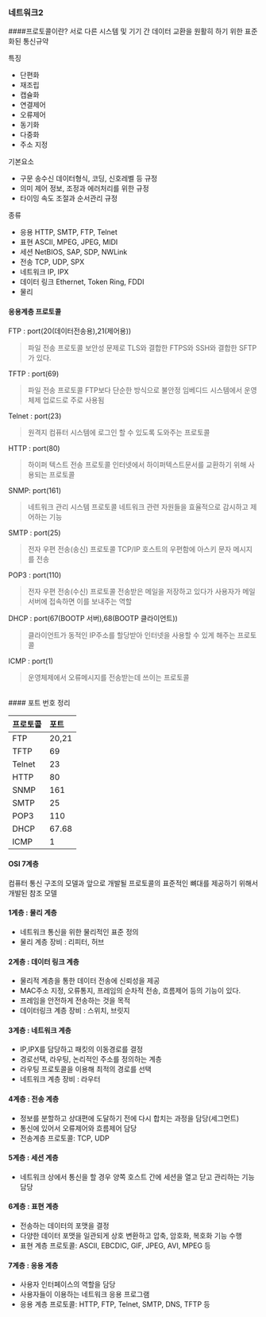 ### 네트워크2

####프로토콜이란?
서로 다른 시스템 및 기기 간 데이터 교환을 원활히 하기 위한 표준화된 통신규약

특징
- 단편화
- 재조립
- 캡슐화
- 연결제어
- 오류제어
- 동기화
- 다중화
- 주소 지정

기본요소
- 구문
송수신 데이터형식, 코딩, 신호레벨 등 규정
- 의미
제어 정보, 조정과 에러처리를 위한 규정
- 타이밍
속도 조절과 순서관리 규정

종류
- 응용
HTTP, SMTP, FTP, Telnet
- 표현
ASCII, MPEG, JPEG, MIDI
- 세션
NetBIOS, SAP, SDP, NWLink
- 전송
TCP, UDP, SPX
- 네트워크
IP, IPX
- 데이터 링크
Ethernet, Token Ring, FDDI
- 물리

#### 응용계층 프로토콜
 FTP : port(20(데이터전송용),21(제어용))
> 파일 전송 프로토콜
> 보안성 문제로 TLS와 결합한 FTPS와 SSH와 결합한 SFTP가 있다.

TFTP : port(69)
>파일 전송 프로토콜
> FTP보다 단순한 방식으로 불안정
> 임베디드 시스템에서 운영체제 업로드로 주로 사용됨

Telnet : port(23)
>원격지 컴퓨터 시스템에 로그인 할 수 있도록 도와주는 프로토콜

HTTP : port(80)
>하이퍼 텍스트 전송 프로토콜
> 인터넷에서 하이퍼텍스트문서를 교환하기 위해 사용되는 프로토콜

SNMP: port(161)
>네트워크 관리 시스템 프로토콜
> 네트워크 관련 자원들을 효율적으로 감시하고 제어하는 기능

SMTP : port(25)
>전자 우편 전송(송신) 프로토콜
>TCP/IP 호스트의 우편함에 아스키 문자 메시지를 전송

POP3 : port(110)
>전자 우편 전송(수신) 프로토콜
>전송받은 메일을 저장하고 있다가 사용자가 메일 서버에 접속하면 이를 보내주는 역할

DHCP : port(67(BOOTP 서버),68(BOOTP 클라이언트))
>클라이언트가 동적인 IP주소를 할당받아 인터넷을 사용할 수 있게 해주는 프로토콜

ICMP : port(1)
>운영체제에서 오류메시지를 전송받는데 쓰이는 프로토콜

<br>
#### 포트 번호 정리
<br>

|프로토콜|포트|
|:-----|:----|
|FTP|20,21|
|TFTP|69|
|Telnet|23|
|HTTP|80|
|SNMP|161|
|SMTP|25|
|POP3|110|
|DHCP|67.68|
|ICMP|1|

#### OSI 7계층
컴퓨터 통신 구조의 모델과 앞으로 개발될 프로토콜의 표준적인 뼈대를 제공하기 위해서 개발된 참조 모델

#### 1계층 : 물리 계층
 - 네트워크 통신을 위한 물리적인 표준 정의
 - 물리 계층 장비 : 리피터, 허브

#### 2계층 : 데이터 링크 계층
- 물리적 계층을 통한 데이터 전송에 신뢰성을 제공
- MAC주소 지정, 오류통지, 프레임의 순차적 전송, 흐름제어 등의 기능이 있다.
- 프레임을 안전하게 전송하는 것을 목적
- 데이터링크 계층 장비 : 스위치, 브릿지

#### 3계층 : 네트워크 계층
- IP,IPX를 담당하고 패킷의 이동경로를 결정
- 경로선택, 라우팅, 논리적인 주소를 정의하는 계층
- 라우팅 프로토콜을 이용해 최적의 경로를 선택
- 네트워크 계층 장비 : 라우터

#### 4계층 : 전송 계층
- 정보를 분할하고 상대편에 도달하기 전에 다시 합치는 과정을 담당(세그먼트)
- 통신에 있어서 오류제어와 흐름제어 담당
- 전송계층 프로토콜: TCP, UDP

#### 5계층 : 세션 계층
- 네트워크 상에서 통신을 할 경우 양쪽 호스트 간에 세션을 열고 닫고 관리하는 기능 담당

#### 6계층 : 표현 계층
- 전송하는 데이터의 포맷을 결정
- 다양한 데이터 포맷을 일관되게 상호 변환하고 압축, 암호화, 복호화 기능 수행
- 표현 계층 프로토콜: ASCII, EBCDIC, GIF, JPEG, AVI, MPEG 등

#### 7계층 : 응용 계층
- 사용자 인터페이스의 역할을 담당
- 사용자들이 이용하는 네트워크 응용 프로그램
- 응용 계층 프로토콜: HTTP, FTP, Telnet, SMTP, DNS, TFTP 등
